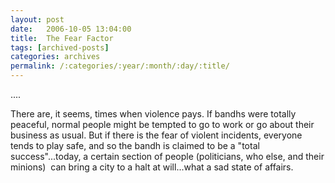 ```yaml
---
layout: post
date:	2006-10-05 13:04:00
title:  The Fear Factor
tags: [archived-posts]
categories: archives
permalink: /:categories/:year/:month/:day/:title/
---
```

....

There are, it seems, times when violence pays. If bandhs were totally peaceful, normal people might be tempted to go to work or go about their business as usual. But if there is the fear of violent incidents, everyone tends to play safe, and so the bandh is claimed to be a "total success"...today, a certain section of people (politicians, who else, and their minions) &nbsp;can bring a city to a halt at will...what a sad state of affairs.
